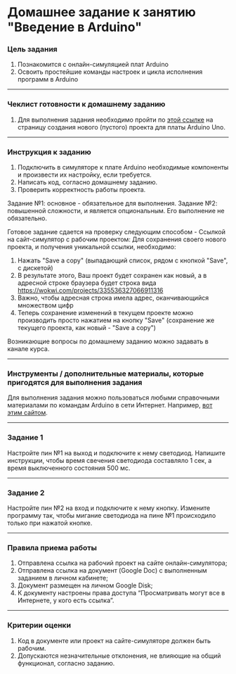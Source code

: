 # Домашнее задание к занятию "Введение в Arduino"

### Цель задания

1. Познакомится с онлайн-симуляцией плат Arduino
2. Освоить простейшие команды настроек и цикла исполнения программ в Arduino

------

### Чеклист готовности к домашнему заданию

1. Для выполнения задания необходимо пройти по [этой ссылке](https://wokwi.com/projects/new/arduino-uno) на страницу создания нового (пустого) проекта для платы Arduino Uno.

------

### Инструкция к заданию

1. Подключить в симуляторе к плате Arduino необходимые компоненты и произвести их настройку, если требуется.
2. Написать код, согласно домашнему заданию.
3. Проверить корректность работы проекта.

Задание №1: основное - обязательное для выполнения. 
Задание №2: повышенной сложности, и является опциональным. Его выполнение не обязательно.

Готовое задание сдается на проверку следующим способом - Ссылкой на сайт-симулятор с рабочим проектом: 
Для сохранения своего нового проекта, и получения уникальной ссылки, необходимо:
1. Нажать "Save a copy" (выпадающий список, рядом с кнопкой "Save", с дискетой)
2. В результате этого, Ваш проект будет сохранен как новый, а в адресной строке браузера будет строка вида https://wokwi.com/projects/335536327066911316
3. Важно, чтобы адресная строка имела адрес, оканчивающийся множеством цифр
4. Теперь сохранение изменений в текущем проекте можно производить просто нажатием на кнопку "Save" (сохранение же текущего проекта, как новый - "Save a copy")

Возникающие вопросы по домашнему заданию можно задавать в канале курса.

------

### Инструменты / дополнительные материалы, которые пригодятся для выполнения задания

Для выполнения задания можно пользоваться любыми справочными материалами по командам Arduino в сети Интернет.
Например, [вот этим сайтом](https://alexgyver.ru/lessons/arduino-reference/).

------

### Задание 1

Настройте пин №1 на выход и подключите к нему светодиод. 
Напишите инструкции, чтобы время свечения светодиода составляло 1 сек, а время выключенного состояния 500 мс.

------

### Задание 2

Настройте пин №2 на вход и подключите к нему кнопку.
Измените программу так, чтобы мигание светодиода на пине №1 происходило только при нажатой кнопке.

------

### Правила приема работы

1. Отправлена ссылка на рабочий проект на сайте онлайн-симулятора;
2. Отправлена ссылка на документ (Google Doc) с выполненным заданием в личном кабинете;
3. Документ размещен на личном Google Disk;
4. К документу настроены права доступа “Просматривать могут все в Интернете, у кого есть ссылка”.

------

### Критерии оценки

1. Код в документе или проект на сайте-симуляторе должен быть рабочим.
2. Допускаются незначительные отклонения, не влияющие на общий функционал, согласно заданию.
